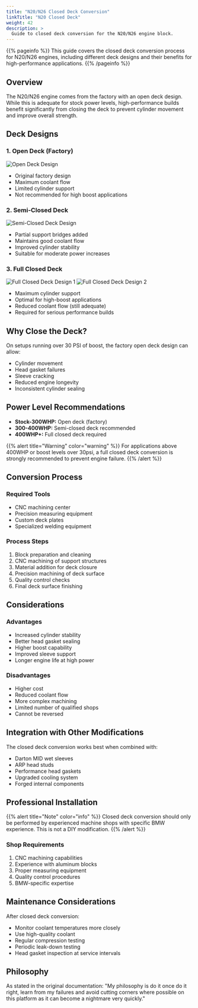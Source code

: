 ```yaml
---
title: "N20/N26 Closed Deck Conversion"
linkTitle: "N20 Closed Deck"
weight: 42
description: >
  Guide to closed deck conversion for the N20/N26 engine block.
---
```


{{% pageinfo %}}
This guide covers the closed deck conversion process for N20/N26 engines, including different deck designs and their benefits for high-performance applications.
{{% /pageinfo %}}

## Overview

The N20/N26 engine comes from the factory with an open deck design. While this is adequate for stock power levels, high-performance builds benefit significantly from closing the deck to prevent cylinder movement and improve overall strength.

## Deck Designs

### 1. Open Deck (Factory)
![Open Deck Design](/images/engine-mods/n20/open-deck.png)
- Original factory design
- Maximum coolant flow
- Limited cylinder support
- Not recommended for high boost applications

### 2. Semi-Closed Deck
![Semi-Closed Deck Design](/images/engine-mods/n20/semi-closed.jpg)
- Partial support bridges added
- Maintains good coolant flow
- Improved cylinder stability
- Suitable for moderate power increases

### 3. Full Closed Deck
![Full Closed Deck Design 1](/images/engine-mods/n20/closed-deck-1.png)
![Full Closed Deck Design 2](/images/engine-mods/n20/closed-deck-2.jpg)
- Maximum cylinder support
- Optimal for high-boost applications
- Reduced coolant flow (still adequate)
- Required for serious performance builds

## Why Close the Deck?

On setups running over 30 PSI of boost, the factory open deck design can allow:
- Cylinder movement
- Head gasket failures
- Sleeve cracking
- Reduced engine longevity
- Inconsistent cylinder sealing

## Power Level Recommendations

- **Stock-300WHP:** Open deck (factory)
- **300-400WHP:** Semi-closed deck recommended
- **400WHP+:** Full closed deck required

{{% alert title="Warning" color="warning" %}}
For applications above 400WHP or boost levels over 30psi, a full closed deck conversion is strongly recommended to prevent engine failure.
{{% /alert %}}

## Conversion Process

### Required Tools
- CNC machining center
- Precision measuring equipment
- Custom deck plates
- Specialized welding equipment

### Process Steps
1. Block preparation and cleaning
2. CNC machining of support structures
3. Material addition for deck closure
4. Precision machining of deck surface
5. Quality control checks
6. Final deck surface finishing

## Considerations

### Advantages
- Increased cylinder stability
- Better head gasket sealing
- Higher boost capability
- Improved sleeve support
- Longer engine life at high power

### Disadvantages
- Higher cost
- Reduced coolant flow
- More complex machining
- Limited number of qualified shops
- Cannot be reversed

## Integration with Other Modifications

The closed deck conversion works best when combined with:
- Darton MID wet sleeves
- ARP head studs
- Performance head gaskets
- Upgraded cooling system
- Forged internal components

## Professional Installation

{{% alert title="Note" color="info" %}}
Closed deck conversion should only be performed by experienced machine shops with specific BMW experience. This is not a DIY modification.
{{% /alert %}}

### Shop Requirements
1. CNC machining capabilities
2. Experience with aluminum blocks
3. Proper measuring equipment
4. Quality control procedures
5. BMW-specific expertise

## Maintenance Considerations

After closed deck conversion:
- Monitor coolant temperatures more closely
- Use high-quality coolant
- Regular compression testing
- Periodic leak-down testing
- Head gasket inspection at service intervals

## Philosophy

As stated in the original documentation: "My philosophy is do it once do it right, learn from my failures and avoid cutting corners where possible on this platform as it can become a nightmare very quickly." 